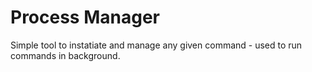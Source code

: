 # Process Manager

Simple tool to instatiate and manage any given command - used to run commands in background.
